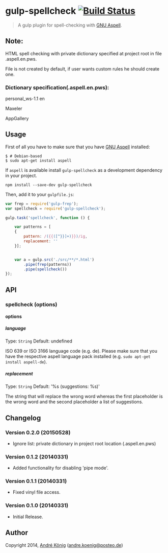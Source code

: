# gulp-spellcheck [![Build Status](https://travis-ci.org/akoenig/gulp-spellcheck.svg?branch=master)](https://travis-ci.org/akoenig/gulp-spellcheck)

> A gulp plugin for spell-checking with [GNU Aspell](http://aspell.net/).

## Note:

HTML spell checking with private dictionary specified at project root in file .aspell.en.pws.

File is not created by default, if user wants custom rules he should create one.

### Dictionary specification(.aspell.en.pws):
personal_ws-1.1 en

Maxeler

AppGallery

## Usage

First of all you have to make sure that you have [GNU Aspell](http://aspell.net/) installed:
    
    $ # Debian-based
    $ sudo apt-get install aspell

If `aspell` is available install `gulp-spellcheck` as a development dependency in your project.

```shell
npm install --save-dev gulp-spellcheck
```

Then, add it to your `gulpfile.js`:

```javascript
var frep = require('gulp-frep');
var spellcheck = require('gulp-spellcheck');

gulp.task('spellcheck', function () {

    var patterns = [
    {
        pattern: /({{([^}}]+)}})/ig,
        replacement: ''
    }];


    var a = gulp.src('./src/**/*.html')
        .pipe(frep(patterns))
        .pipe(spellcheck())
});
```

## API

### spellcheck (options)

#### options

##### language
Type: `String`
Default: undefined

ISO 639 or ISO 3166 language code (e.g. de). Please make sure that you have the respective aspell language pack installed (e.g. `sudo apt-get install aspell-de`).

##### replacement
Type: `String`
Default: '%s (suggestions: %s)'

The string that will replace the wrong word whereas the first placeholder is the wrong word and the second placeholder a list of suggestions.

## Changelog

### Version 0.2.0 (20150528)

- Ignore list: private dictionary in project root location (.aspell.en.pws)

### Version 0.1.2 (20140331)

- Added functionality for disabling 'pipe mode'.

### Version 0.1.1 (20140331)

- Fixed vinyl file access.

### Version 0.1.0 (20140331)

- Initial Release.

## Author

Copyright 2014, [André König](http://iam.andrekoenig.info) (andre.koenig@posteo.de)
